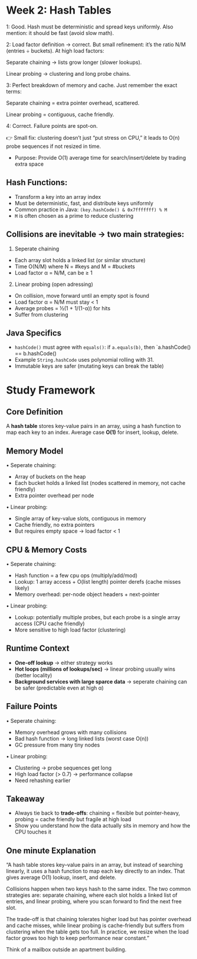 # Week 2: Hash Tables

1: Good. Hash must be deterministic and spread keys uniformly. Also mention: it should be fast (avoid slow math).

2: Load factor definition → correct. But small refinement: it’s the ratio N/M (entries ÷ buckets). At high load factors:

Separate chaining → lists grow longer (slower lookups).

Linear probing → clustering and long probe chains.

3: Perfect breakdown of memory and cache. Just remember the exact terms:

Separate chaining = extra pointer overhead, scattered.

Linear probing = contiguous, cache friendly.

4: Correct. Failure points are spot-on.

👉 Small fix: clustering doesn’t just “put stress on CPU,” it leads to O(n) probe sequences if not resized in time.

- Purpose: Provide O(1) average time for search/insert/delete by trading extra space

## Hash Functions:
- Transform a key into an array index
- Must be deterministic, fast, and distribute keys uniformly
- Common practice in Java: `(key.hashCode() & 0x7fffffff) % M`
- `M` is often chosen as a prime to reduce clustering

## Collisions are inevitable -> two main strategies:
1. Seperate chaining
  - Each array slot holds a linked list (or similar structure)
  - Time O(N/M) where N = #keys and M = #buckets
  - Load factor α = N/M, can be ≥ 1

2. Linear probing (open adressing)
  - On collision, move forward until an empty spot is found
  - Load factor α = N/M must stay < 1
  - Average probes = ½(1 + 1/(1-α)) for hits
  - Suffer from clustering

## Java Specifics
- `hashCode()` must agree with `equals()`: if `a.equals(b)`, then `a.hashCode() == b.hashCode()
- Example `String.hashCode` uses polynomial rolling with 31.
- Immutable keys are safer (mutating keys can break the table)


# Study Framework

## Core Definition
A **hash table** stores key-value pairs in an array, using a hash function to map each key to an index.
Average case **O(1)** for insert, lookup, delete.

## Memory Model
• Seperate chaining:
  - Array of buckets on the heap
  - Each bucket holds a linked list (nodes scattered in memory, not cache friendly)
  - Extra pointer overhead per node

• Linear probing:
  - Single array of key-value slots, contiguous in memory
  - Cache friendly, no extra pointers
  - But requires empty space -> load factor < 1

## CPU & Memory Costs
• Seperate chaining:
  - Hash function = a few cpu ops (multiply/add/mod)
  - Lookup: 1 array access + O(list length) pointer derefs (cache misses likely)
  - Memory overhead: per-node object headers + next-pointer

• Linear probing:
  - Lookup: potentially multiple probes, but each probe is a single array access (CPU cache friendly)
  - More sensitive to high load factor (clustering)

## Runtime Context
- **One-off lookup** -> either strategy works
- **Hot loops (millions of lookups/sec)** -> linear probing usually wins (better locality)
- **Background services with large sparce data** -> seperate chaining can be safer (predictable even at high α)

## Failure Points
• Seperate chaining:
  - Memory overhead grows with many collisions
  - Bad hash function -> long linked lists (worst case O(n))
  - GC pressure from many tiny nodes

• Linear probing:
  - Clustering -> probe sequences get long
  - High load factor (> 0.7) -> performance collapse
  - Need rehashing earlier

## Takeaway
- Always tie back to **trade-offs**: chaining = flexible but pointer-heavy, probing = cache friendly but fragile at high load
- Show you understand how the data actually sits in memory and how the CPU touches it

## One minute Explanation
“A hash table stores key–value pairs in an array, but instead of searching linearly, it uses a hash function to map each key directly to an index. That gives average O(1) lookup, insert, and delete.

Collisions happen when two keys hash to the same index. The two common strategies are: separate chaining, where each slot holds a linked list of entries, and linear probing, where you scan forward to find the next free slot.

The trade-off is that chaining tolerates higher load but has pointer overhead and cache misses, while linear probing is cache-friendly but suffers from clustering when the table gets too full. In practice, we resize when the load factor grows too high to keep performance near constant.”

Think of a mailbox outside an apartment building.
